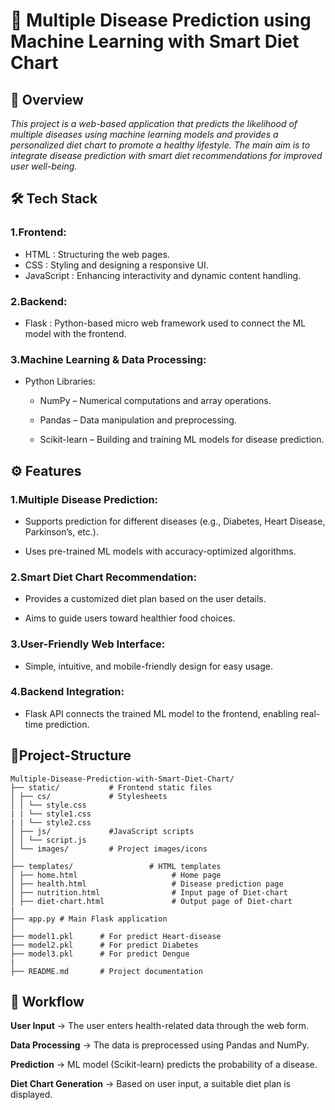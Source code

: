# 🧠 Multiple Disease Prediction using Machine Learning with Smart Diet Chart
## 🔹 Overview
*This project is a web-based application that predicts the likelihood of multiple diseases using machine learning models and provides a personalized diet chart to promote a healthy lifestyle. The main aim is to integrate disease prediction with smart diet recommendations for improved user well-being.*


## 🛠 Tech Stack
### 1.Frontend:
- HTML : Structuring the web pages.
- CSS : Styling and designing a responsive UI.
- JavaScript : Enhancing interactivity and dynamic content handling.

### 2.Backend:
- Flask : Python-based micro web framework used to connect the ML model with the frontend.

### 3.Machine Learning & Data Processing:

- Python Libraries:

    - NumPy – Numerical computations and array operations.

    - Pandas – Data manipulation and preprocessing.

    - Scikit-learn – Building and training ML models for disease prediction.


## ⚙️ Features
### 1.Multiple Disease Prediction:

- Supports prediction for different diseases (e.g., Diabetes, Heart Disease, Parkinson’s, etc.).

- Uses pre-trained ML models with accuracy-optimized algorithms.

### 2.Smart Diet Chart Recommendation:

- Provides a customized diet plan based on the user details.

- Aims to guide users toward healthier food choices.

### 3.User-Friendly Web Interface:

- Simple, intuitive, and mobile-friendly design for easy usage.

### 4.Backend Integration:

- Flask API connects the trained ML model to the frontend, enabling real-time prediction.

## 🚀Project-Structure
```
Multiple-Disease-Prediction-with-Smart-Diet-Chart/
├── static/           # Frontend static files
│ ├── cs/             # Stylesheets
│ │ └── style.css
| | └── style1.css
| | └── style2.css 
│ ├── js/             #JavaScript scripts
│ │ └── script.js
│ └── images/         # Project images/icons
│
├── templates/                 # HTML templates
│ ├── home.html                     # Home page
│ ├── health.html                   # Disease prediction page
│ ├── nutrition.html                # Input page of Diet-chart
│ ├── diet-chart.html               # Output page of Diet-chart
|
├── app.py # Main Flask application
│
├── model1.pkl      # For predict Heart-disease
├── model2.pkl      # For predict Diabetes
├── model3.pkl      # For predict Dengue
|
├── README.md       # Project documentation
```
## 📂 Workflow
**User Input** → The user enters health-related data through the web form.

**Data Processing** → The data is preprocessed using Pandas and NumPy.

**Prediction** → ML model (Scikit-learn) predicts the probability of a disease.

**Diet Chart Generation** → Based on user input, a suitable diet plan is displayed.

